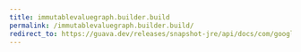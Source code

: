 ```yaml
---
title: immutablevaluegraph.builder.build
permalink: /immutablevaluegraph.builder.build/
redirect_to: https://guava.dev/releases/snapshot-jre/api/docs/com/google/common/graph/ImmutableValueGraph.Builder.html#build--
---
```

